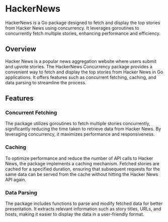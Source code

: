 # HackerNews

HackerNews  is a Go package designed to fetch and display the top stories from Hacker News using concurrency. It leverages goroutines to concurrently fetch multiple stories, enhancing performance and efficiency.

## Overview

Hacker News is a popular news aggregation website where users submit and upvote stories. The HackerNews Concurrency package provides a convenient way to fetch and display the top stories from Hacker News in Go applications. It offers features such as concurrent fetching, caching, and data parsing to streamline the process.
## Features

### Concurrent Fetching

The package utilizes goroutines to fetch multiple stories concurrently, significantly reducing the time taken to retrieve data from Hacker News. By leveraging concurrency, it maximizes performance and responsiveness.

### Caching

To optimize performance and reduce the number of API calls to Hacker News, the package implements a caching mechanism. Fetched stories are cached for a specified duration, ensuring that subsequent requests for the same data can be served from the cache without hitting the Hacker News API again.

### Data Parsing

The package includes functions to parse and modify fetched data for better presentation. It extracts relevant information such as story titles, URLs, and hosts, making it easier to display the data in a user-friendly format.
